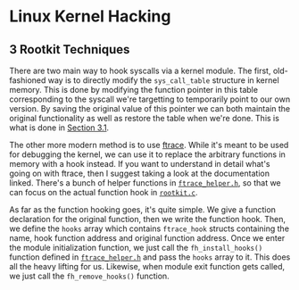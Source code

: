 # Linux Kernel Hacking

## 3 Rootkit Techniques

There are two main way to hook syscalls via a kernel module. The first, old-fashioned way is to directly modify the `sys_call_table` structure in kernel memory. This is done by modifying the function pointer in this table corresponding to the syscall we're targetting to temporarily point to our own version. By saving the original value of this pointer we can both maintain the original functionality as well as restore the table when we're done. This is what is done in [Section 3.1](./3.1_syscall_hooking).

The other more modern method is to use [ftrace](https://www.kernel.org/doc/html/latest/trace/ftrace.html). While it's meant to be used for debugging the kernel, we can use it to replace the arbitrary functions in memory with a hook instead. If you want to understand in detail what's going on with ftrace, then I suggest taking a look at the documentation linked. There's a bunch of helper functions in [`ftrace_helper.h`](./ftrace_helper.h), so that we can focus on the actual function hook in [`rootkit.c`](./rootkit.c).

As far as the function hooking goes, it's quite simple. We give a function declaration for the original function, then we write the function hook. Then, we define the `hooks` array which contains `ftrace_hook` structs containing the name, hook function address and original function address. Once we enter the module initialization function, we just call the `fh_install_hooks()` function defined in [`ftrace_helper.h`](./ftrace_helper.h) and pass the `hooks` array to it. This does all the heavy lifting for us. Likewise, when module exit function gets called, we just call the `fh_remove_hooks()` function.
